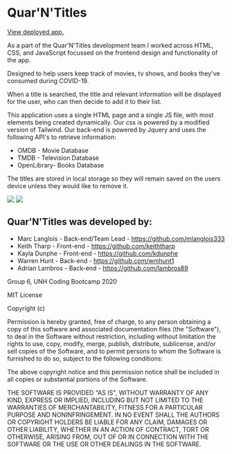 # Quar'N'Titles

<a href="https://keiththarp.github.io/Quar-N-Titles/">View deployed app.</a>

As a part of the Quar'N'Titles development team I worked across HTML, CSS, and JavaScript focussed on the frontend design and functionality of the app.

Designed to help users keep track of movies, tv shows, and books they've consumed during COVID-19.

When a title is searched, the title and relevant information will be displayed for the user, who can then decide to add 
it to their list.

This application uses a single HTML page and a single JS file, with most elements being created dynamically. Our css is powered by a modified version of Tailwind. Our back-end is powered by Jquery and uses the following API's to retrieve information:

- OMDB - Movie Database
- TMDB - Television Database
- OpenLibrary- Books Database

The titles are stored in local storage so they will remain saved on the users device unless they would like to remove it.

<img src="Assets/readme1.png">
<img src="Assets/readme2.png">

## Quar'N'Titles was developed by:

* Marc Langlois - Back-end/Team Lead - https://github.com/mlanglois333
* Keith Tharp - Front-end - https://github.com/keiththarp
* Kayla Dunphe - Front-end - https://github.com/kdunphe
* Warren Hunt - Back-end - https://github.com/wmhunt1
* Adrian Lambros - Back-end - https://github.com/lambros89

Group 6, UNH Coding Bootcamp 2020

MIT License

Copyright (c)

Permission is hereby granted, free of charge, to any person obtaining a copy
of this software and associated documentation files (the "Software"), to deal
in the Software without restriction, including without limitation the rights
to use, copy, modify, merge, publish, distribute, sublicense, and/or sell
copies of the Software, and to permit persons to whom the Software is
furnished to do so, subject to the following conditions:

The above copyright notice and this permission notice shall be included in all
copies or substantial portions of the Software.

THE SOFTWARE IS PROVIDED "AS IS", WITHOUT WARRANTY OF ANY KIND, EXPRESS OR
IMPLIED, INCLUDING BUT NOT LIMITED TO THE WARRANTIES OF MERCHANTABILITY,
FITNESS FOR A PARTICULAR PURPOSE AND NONINFRINGEMENT. IN NO EVENT SHALL THE
AUTHORS OR COPYRIGHT HOLDERS BE LIABLE FOR ANY CLAIM, DAMAGES OR OTHER
LIABILITY, WHETHER IN AN ACTION OF CONTRACT, TORT OR OTHERWISE, ARISING FROM,
OUT OF OR IN CONNECTION WITH THE SOFTWARE OR THE USE OR OTHER DEALINGS IN THE
SOFTWARE.

